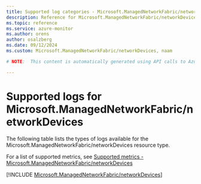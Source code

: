 ```yaml
---
title: Supported log categories - Microsoft.ManagedNetworkFabric/networkDevices
description: Reference for Microsoft.ManagedNetworkFabric/networkDevices in Azure Monitor Logs.
ms.topic: reference
ms.service: azure-monitor
ms.author: orens
author: osalzberg
ms.date: 09/12/2024
ms.custom: Microsoft.ManagedNetworkFabric/networkDevices, naam

# NOTE:  This content is automatically generated using API calls to Azure. Any edits made on these files will be overwritten in the next run of the script. 

---
```





# Supported logs for Microsoft.ManagedNetworkFabric/networkDevices  
The following table lists the types of logs available for the Microsoft.ManagedNetworkFabric/networkDevices resource type.
  
  
  
For a list of supported metrics, see [Supported metrics - Microsoft.ManagedNetworkFabric/networkDevices](../supported-metrics/microsoft-managednetworkfabric-networkdevices-metrics.md)  
  

  
[!INCLUDE [Microsoft.ManagedNetworkFabric/networkDevices](~/reusable-content/ce-skilling/azure/includes/azure-monitor/reference/logs/microsoft-managednetworkfabric-networkdevices-logs-include.md)]  
  

